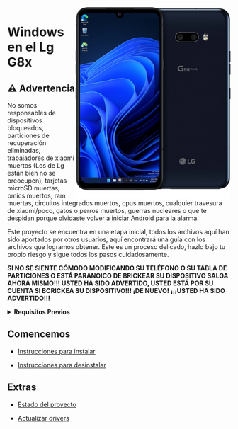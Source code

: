  <img align="right" src="https://github.com/Icesito68/Port-Windows-11-Lg-G8x/blob/main/mh2lm.png" width="350" alt="Windows 11 Running On A Lg G8x">


# Windows en el Lg G8x 

## ⚠️ Advertencia

No somos responsables de dispositivos bloqueados, particiones de recuperación eliminadas, trabajadores de xiaomi muertos (Los de Lg están bien no se preocupen), tarjetas microSD muertas, pmics muertos, ram muertas, circuitos integrados muertos, cpus muertos, cualquier travesura de xiaomi/poco, gatos o perros muertos, guerras nucleares o que te despidan porque olvidaste volver a iniciar Android para la alarma.

Este proyecto se encuentra en una etapa inicial, todos los archivos aquí han sido aportados por otros usuarios, aquí encontrará una guía con los archivos que logramos obtener. Este es un proceso delicado, hazlo bajo tu propio riesgo y sigue todos los pasos cuidadosamente.

**SI NO SE SIENTE CÓMODO MODIFICANDO SU TELÉFONO O SU TABLA DE PARTICIONES O ESTÁ PARANOICO DE BRICKEAR SU DISPOSITIVO SALGA AHORA MISMO!!! USTED HA SIDO ADVERTIDO, USTED ESTÁ POR SU CUENTA SI BCRICKEA SU DISPOSITIVO!!! ¡DE NUEVO! ¡¡¡USTED HA SIDO ADVERTIDO!!!**

<details>
<summary><a><strong>Requisitos Previos</strong></a></summary>

- Tener el bootloader desbloqueado

- Tener el [TWRP](https://mega.nz/file/zY4GCDRT#PxUKhUHkucj1oRH_Iu-R6exDak66hPeI71xJWHCTQkY) u [Orange Fox](https://drive.google.com/file/d/1eHM9ST9ni-55bbT3z-TGSZQsgE3KYr9s/view) instalado

- Tener descargadas las [Platform Tools](https://developer.android.com/studio/releases/platform-tools?hl=es-419)

- Tener un [ISO de Windows 11 Arm](https://uupdump.net/)

- Tener [Parted](https://www.mediafire.com/file/s9bjano4pezphou/parted/file) (Este archivo pertenece a [Gus33000](https://github.com/gus33000))

- Tener el script de [Mass Storage Mode](https://www.mediafire.com/file/m4yecbhu9fifjy7/msc.sh/file) (Este archivo pertenece a [Gus33000](https://github.com/gus33000)) o  Tener la imagen para entrar ẹn [mass storage mode](https://drive.google.com/file/d/13aqm-Hq4mWz5xDn9jSNxFSoF-qkEmUBx/view?usp=share_link)

- Tener la [Uefi del G8x](https://github.com/edk2-porting/edk2-msm/releases/tag/2302.1-mh2lm)
 
- Tener los [Drivers](https://github.com/MollySophia/LGE-sm8150-Drivers/releases/) y el [Instalador](https://github.com/WOA-Project/DriverUpdater/releases/)

  </summary>
</details>

## Comencemos

- [Instrucciones para instalar](https://github.com/Icesito68/Port-Windows-11-Lg-G8x/blob/main/guide/Espa%C3%B1ol/1-particiones-es.md)

- [Instrucciones para desinstalar](https://github.com/Icesito68/Port-Windows-11-Lg-G8x/blob/main/guide/Espa%C3%B1ol/2-instalacion-es.md)


## Extras

- [Estado del proyecto](https://github.com/Icesito68/Port-Windows-11-Lg-G8x/blob/main/guide/Espa%C3%B1ol/estado.md)

- [Actualizar drivers](https://github.com/SebastianZSXS/Poco-X3-NFC-WindowsARM/blob/main/guide/Espa%C3%B1ol/actualizar-drivers.md)

